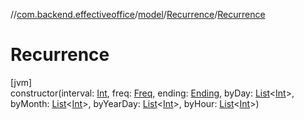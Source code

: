//[com.backend.effectiveoffice](IdeaProjects/labs-office-elevator/effectiveOfficeBackend/documentation/gfm/index.md)/[model](IdeaProjects/labs-office-elevator/effectiveOfficeBackend/documentation/gfm/com.backend.effectiveoffice/model/index.md)/[Recurrence](IdeaProjects/labs-office-elevator/effectiveOfficeBackend/documentation/gfm/com.backend.effectiveoffice/model/-recurrence/index.md)/[Recurrence](IdeaProjects/labs-office-elevator/effectiveOfficeBackend/documentation/gfm/com.backend.effectiveoffice/model/-recurrence/-recurrence.md)

# Recurrence

[jvm]\
constructor(interval: [Int](https://kotlinlang.org/api/latest/jvm/stdlib/kotlin/-int/index.html), freq: [Freq](IdeaProjects/labs-office-elevator/effectiveOfficeBackend/documentation/gfm/com.backend.effectiveoffice/model/-freq/index.md), ending: [Ending](IdeaProjects/labs-office-elevator/effectiveOfficeBackend/documentation/gfm/com.backend.effectiveoffice/model/-ending/index.md), byDay: [List](https://kotlinlang.org/api/latest/jvm/stdlib/kotlin.collections/-list/index.html)&lt;[Int](https://kotlinlang.org/api/latest/jvm/stdlib/kotlin/-int/index.html)&gt;, byMonth: [List](https://kotlinlang.org/api/latest/jvm/stdlib/kotlin.collections/-list/index.html)&lt;[Int](https://kotlinlang.org/api/latest/jvm/stdlib/kotlin/-int/index.html)&gt;, byYearDay: [List](https://kotlinlang.org/api/latest/jvm/stdlib/kotlin.collections/-list/index.html)&lt;[Int](https://kotlinlang.org/api/latest/jvm/stdlib/kotlin/-int/index.html)&gt;, byHour: [List](https://kotlinlang.org/api/latest/jvm/stdlib/kotlin.collections/-list/index.html)&lt;[Int](https://kotlinlang.org/api/latest/jvm/stdlib/kotlin/-int/index.html)&gt;)
